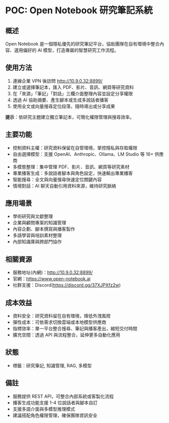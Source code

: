 # POC: Open Notebook 研究筆記系統

## 概述
Open Notebook 是一個隱私優先的研究筆記平台，協助團隊在自有環境中整合內容、選用偏好的 AI 模型，打造專屬的智慧研究工作流程。

## 使用方法
1. 連線企業 VPN 後訪問 http://10.9.0.32:8899/
2. 建立或選擇筆記本，匯入 PDF、影片、音訊、網頁等研究資料
3. 在「來源」「筆記」「對話」三欄介面整理內容並設定分享權限
4. 透過 AI 協助摘要、產生腳本或生成多說話者播客
5. 使用全文或向量搜尋定位段落，隨時導出或分享成果

**提示**：依研究主題建立獨立筆記本，可簡化權限管理與搜尋效率。

## 主要功能
- 控制資料主權：研究資料保留在自管環境，掌控隱私與存取權限
- 自由選擇模型：支援 OpenAI、Anthropic、Ollama、LM Studio 等 16+ 供應商
- 多模態整理：集中管理 PDF、影片、音訊、網頁等研究素材
- 專業播客生成：多說話者腳本與角色設定，快速輸出專業播客
- 智能搜尋：全文與向量搜尋快速定位關鍵內容
- 情境對話：AI 聊天自動引用資料來源，維持研究脈絡

## 應用場景
- 學術研究與文獻整理
- 企業與顧問專案的知識管理
- 內容企劃、腳本撰寫與播客製作
- 多語學習與培訓素材整理
- 內部知識庫與跨部門協作

## 相關資源
- 服務地址(內網)：http://10.9.0.32:8899/
- 官網：https://www.open-notebook.ai
- 社群支援：Discord(https://discord.gg/37XJPXfz2w)

## 成本效益
- 資料安全：研究資料留在自有環境，降低外洩風險
- 彈性成本：可依需求切換雲端或本地模型供應商
- 指標效率：單一平台整合搜尋、筆記與播客產出，縮短交付時間
- 擴充空間：透過 API 與流程整合，延伸更多自動化應用

## 狀態
- 標籤：研究筆記, 知識管理, RAG, 多模型

## 備註
- 服務提供 REST API，可整合內部系統或客製化流程
- 播客生成功能支援 1-4 位說話者與腳本自訂
- 支援多語介面與多模型推理模式
- 建議搭配角色權限管理，確保團隊資訊安全
